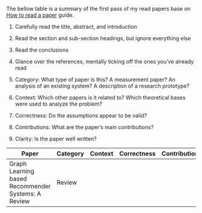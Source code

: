 The bellow table is a summary of the first pass of my read papers base on [How to read a paper](https://web.stanford.edu/class/ee384m/Handouts/HowtoReadPaper.pdf) guide.

1. Carefully read the title, abstract, and introduction
2. Read the section and sub-section headings, but ignore everything else
3. Read the conclusions
4. Glance over the references, mentally ticking off the ones you’ve already read

1. Category: What type of paper is this? A measurement paper? An analysis of an existing system? A description of a research prototype?
2. Context: Which other papers is it related to? Which theoretical bases were used to analyze the problem?
3. Correctness: Do the assumptions appear to be valid?
4. Contributions: What are the paper’s main contributions?
5. Clarity: Is the paper well written?



| Paper | Category | Context | Correctness | Contributions | Clarity |
|---|---|---|---|---|---|
| Graph Learning based Recommender Systems: A Review | Review |  |  |  |  |
